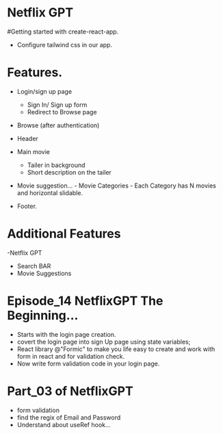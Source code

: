 # Netflix GPT

#Getting started with create-react-app.

- Configure tailwind css in our app.

# Features.

- Login/sign up page
  - Sign In/ Sign up form
  - Redirect to Browse page
- Browse (after authentication)

- Header
- Main movie

  - Tailer in background
  - Short description on the tailer

- Movie suggestion... - Movie Categories - Each Category has N movies and horizontal slidable.

- Footer.

# Additional Features

-Netflix GPT

- Search BAR
- Movie Suggestions

# Episode_14 NetflixGPT The Beginning...

- Starts with the login page creation.
- covert the login page into sign Up page using state variables;
- React library @"Formic" to make you life easy to create and work with form in react and for validation check.
- Now write form validation code in your login page.

# Part_03 of NetflixGPT 
- form validation 
- find the regix of Email and Password
- Understand about useRef hook...



